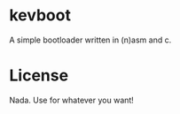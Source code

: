 # kevboot

A simple bootloader written in (n)asm and c.

# License

Nada. Use for whatever you want!

